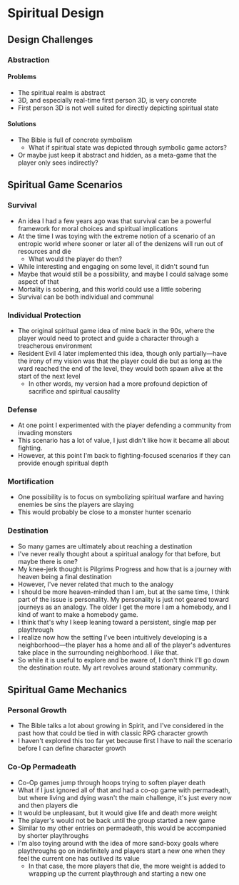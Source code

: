 # Spiritual Design

## Design Challenges

### Abstraction

#### Problems

* The spiritual realm is abstract
* 3D, and especially real-time first person 3D, is very concrete
* First person 3D is not well suited for directly depicting spiritual state

#### Solutions

* The Bible is full of concrete symbolism
  * What if spiritual state was depicted through symbolic game actors?
* Or maybe just keep it abstract and hidden, as a meta-game that the player only sees indirectly?

## Spiritual Game Scenarios

### Survival

* An idea I had a few years ago was that survival can be a powerful framework for moral choices and spiritual implications
* At the time I was toying with the extreme notion of a scenario of an entropic world where sooner or later all of the denizens will run out of resources and die
  * What would the player do then?
* While interesting and engaging on some level, it didn't sound fun
* Maybe that would still be a possibility, and maybe I could salvage some aspect of that
* Mortality is sobering, and this world could use a little sobering
* Survival can be both individual and communal

### Individual Protection

* The original spiritual game idea of mine back in the 90s, where the player would need to protect and guide a character through a treacherous environment
* Resident Evil 4 later implemented this idea, though only partially—have the irony of my vision was that the player could die but as long as the ward reached the end of the level, they would both spawn alive at the start of the next level
  * In other words, my version had a more profound depiction of sacrifice and spiritual causality

### Defense

* At one point I experimented with the player defending a community from invading monsters
* This scenario has a lot of value, I just didn't like how it became all about fighting.
* However, at this point I'm back to fighting-focused scenarios if they can provide enough spiritual depth

### Mortification

* One possibility is to focus on symbolizing spiritual warfare and having enemies be sins the players are slaying
* This would probably be close to a monster hunter scenario

### Destination

* So many games are ultimately about reaching a destination
* I've never really thought about a spiritual analogy for that before, but maybe there is one?
* My knee-jerk thought is Pilgrims Progress and how that is a journey with heaven being a final destination
* However, I've never related that much to the analogy
* I should be more heaven-minded than I am, but at the same time, I think part of the issue is personality.  My personality is just not geared toward journeys as an analogy.  The older I get the more I am a homebody, and I kind of want to make a homebody game.
* I think that's why I keep leaning toward a persistent, single map per playthrough
* I realize now how the setting I've been intuitively developing is a neighborhood—the player has a home and all of the player's adventures take place in the surrounding neighborhood.  I *like* that.
* So while it is useful to explore and be aware of, I don't think I'll go down the destination route.  My art revolves around stationary community.

## Spiritual Game Mechanics

### Personal Growth

* The Bible talks a lot about growing in Spirit, and I've considered in the past how that could be tied in with classic RPG character growth
* I haven't explored this too far yet because first I have to nail the scenario before I can define character growth

### Co-Op Permadeath

* Co-Op games jump through hoops trying to soften player death
* What if I just ignored all of that and had a co-op game with permadeath, but where living and dying wasn't the main challenge, it's just every now and then players die
* It would be unpleasant, but it would give life and death more weight
* The player's would not be back until the group started a new game
* Similar to my other entries on permadeath, this would be accompanied by shorter playthroughs
* I'm also toying around with the idea of more sand-boxy goals where playthroughs go on indefinitely and players start a new one when they feel the current one has outlived its value
  * In that case, the more players that die, the more weight is added to wrapping up the current playthrough and starting a new one